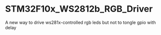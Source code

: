 # STM32F10x_WS2812b_RGB_Driver
A new way to drive ws281x-controlled rgb leds but not to tongle gpio with delay
